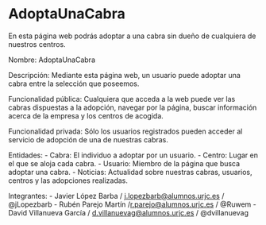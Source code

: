 # AdoptaUnaCabra
En esta página web podrás adoptar a una cabra sin dueño de cualquiera de nuestros centros.

Nombre: AdoptaUnaCabra

Descripción: Mediante esta página web, un usuario puede adoptar una cabra entre la selección que poseemos. 

Funcionalidad pública: Cualquiera que acceda a la web puede ver las cabras dispuestas a la adopción, navegar por la página, buscar información acerca de la empresa y los centros de acogida.

Funcionalidad privada: Sólo los usuarios registrados pueden acceder al servicio de adopción de una de nuestras cabras.
            
Entidades: 
            - Cabra: El individuo a adoptar por un usuario.
            - Centro: Lugar en el que se aloja cada cabra.
            - Usuario: Miembro de la página que busca adoptar una cabra.
            - Noticias: Actualidad sobre nuestras cabras, usuarios, centros y las adopciones realizadas.

Integrantes: 
           - Javier López Barba / j.lopezbarb@alumnos.urjc.es / @jLopezbarb
           - Rubén Parejo Martín /r.parejo@alumnos.urjc.es / @Ruwem
           - David Villanueva García / d.villanuevag@alumnos.urjc.es / @dvillanuevag
